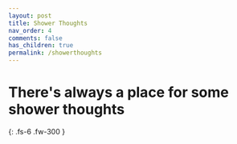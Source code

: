 ```yaml
---
layout: post
title: Shower Thoughts
nav_order: 4
comments: false
has_children: true
permalink: /showerthoughts
---
```


# There's always a place for some shower thoughts

{: .fs-6 .fw-300 }
